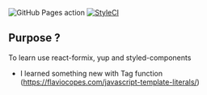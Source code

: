 ![GitHub Pages action](https://github.com/munajaf/learn-formik-form/workflows/GitHub%20Pages%20action/badge.svg)
[![StyleCI](https://github.styleci.io/repos/263362811/shield?branch=master)](https://github.styleci.io/repos/263362811)

## Purpose ?
To learn use react-formix, yup and styled-components

- I learned something new with Tag function (https://flaviocopes.com/javascript-template-literals/)